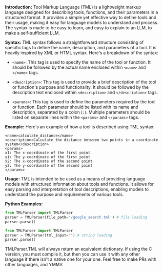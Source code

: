 **Introduction:**
Tool Markup Language (TML) is a lightweight markup language designed for describing tools, functions, and their parameters in a structured format. It provides a simple yet effective way to define tools and their usage, making it easy for language models to understand and process. The syntax is made to be easy to learn, and easy to explain to an LLM, to make a self-sufficient LLM.

**Syntax:**
TML syntax follows a straightforward structure consisting of specific tags to define the name, description, and parameters of a tool. It is heavily inspired by XML or HTML syntax. Here's a breakdown of the syntax:

- `<name>`: This tag is used to specify the name of the tool or function. It should be followed by the actual name enclosed within `<name>` and `</name>` tags.

- `<description>`: This tag is used to provide a brief description of the tool or function's purpose and functionality. It should be followed by the description text enclosed within `<description>` and `</description>` tags.

- `<params>`: This tag is used to define the parameters required by the tool or function. Each parameter should be listed with its name and description, separated by a colon (`:`). Multiple parameters should be listed on separate lines within the `<params>` and `</params>` tags.

**Example:**
Here's an example of how a tool is described using TML syntax:

```tml
<name>calculate_distance</name>
<description>Calculate the distance between two points in a coordinate system</description>
<params>
x1: The x-coordinate of the first point
y1: The y-coordinate of the first point
x2: The x-coordinate of the second point
y2: The y-coordinate of the second point
</params>
```

**Usage:**
TML is intended to be used as a means of providing language models with structured information about tools and functions. It allows for easy parsing and interpretation of tool descriptions, enabling models to understand the purpose and requirements of various tools.

**Python Examples:**

```py
from TMLParser import TMLParser
parser = TMLParser(file_path='/google_search.tml') # file loading
parser.parse()
```

```py
from TMLParser import TMLParser
parser = TMLParser(tml_input="") # string loading
parser.parse()
```

TMLParser.TML will always return an equivalent dictionary. If using the C version, you must compile it, but then you can use it with any other language if there isn't a native one for your one. Feel free to make PRs with other languages, and YMMV.
